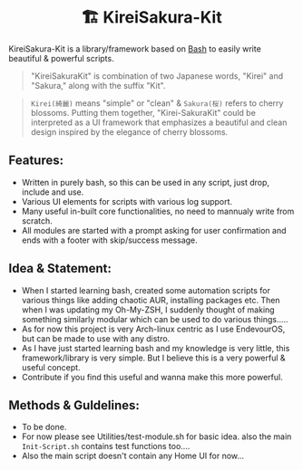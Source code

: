  <h1 align="center"> 🏗 KireiSakura-Kit</h1>

KireiSakura-Kit is a library/framework based on [Bash](https://www.gnu.org/software/bash/) to easily write beautiful & powerful scripts.

> "KireiSakuraKit" is combination of two Japanese words, "Kirei" and "Sakura," along with the suffix "Kit". 

>`Kirei(綺麗)` means "simple" or "clean" & `Sakura(桜)` refers to cherry blossoms. Putting them together, "Kirei-SakuraKit" could be interpreted as a UI framework that emphasizes a beautiful and clean design inspired by the elegance of cherry blossoms. 

## Features:

- Written in purely bash, so this can be used in any script, just drop, include and use.
- Various UI elements for scripts with various log support.
- Many useful in-built core functionalities, no need to mannualy write from scratch.
- All modules are started with a prompt asking for user confirmation and ends with a footer with skip/success message.

## Idea & Statement:

- When I started learning bash, created some automation scripts for various things like adding chaotic AUR, installing packages etc. Then when I was updating my Oh-My-ZSH, I suddenly thought of making something similarly modular which can be used to do various things.....
- As for now this project is very Arch-linux centric as I use EndevourOS, but can be made to use with any distro.
- As I have just started learning bash and my knowledge is very little, this framework/library is very simple. But I believe this is a very powerful & useful concept.
- Contribute if you find this useful and wanna make this more powerful.

## Methods & Guldelines:

- To be done.
- For now please see Utilities/test-module.sh for basic idea. also the main `Init-Script.sh` contains test functions too....
- Also the main script doesn't contain any Home UI for now...
